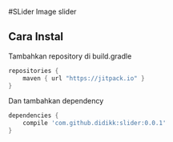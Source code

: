 #SLider
Image slider

## Cara Instal
Tambahkan repository di build.gradle
```gradle
repositories {
    maven { url "https://jitpack.io" }
}
```

Dan tambahkan dependency
```gradle
dependencies {
    compile 'com.github.didikk:slider:0.0.1'
}
